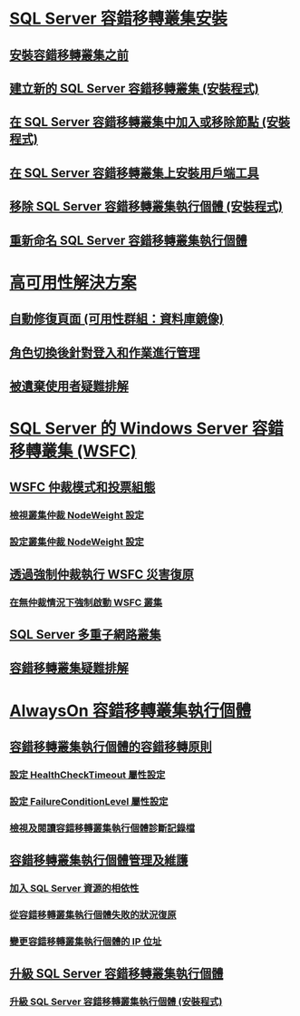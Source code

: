 # [SQL Server 容錯移轉叢集安裝](install/sql-server-failover-cluster-installation.md)  
## [安裝容錯移轉叢集之前](install/before-installing-failover-clustering.md)  
## [建立新的 SQL Server 容錯移轉叢集 (安裝程式)](install/create-a-new-sql-server-failover-cluster-setup.md)  
## [在 SQL Server 容錯移轉叢集中加入或移除節點 (安裝程式)](install/add-or-remove-nodes-in-a-sql-server-failover-cluster-setup.md)  
## [在 SQL Server 容錯移轉叢集上安裝用戶端工具](install/install-client-tools-on-a-sql-server-failover-cluster.md)  
## [移除 SQL Server 容錯移轉叢集執行個體 (安裝程式)](install/remove-a-sql-server-failover-cluster-instance-setup.md)  
## [重新命名 SQL Server 容錯移轉叢集執行個體](install/rename-a-sql-server-failover-cluster-instance.md)  

# [高可用性解決方案](high-availability-solutions-sql-server.md)  
## [自動修復頁面 (可用性群組：資料庫鏡像)](automatic-page-repair-availability-groups-database-mirroring.md)  
## [角色切換後針對登入和作業進行管理](management-of-logins-and-jobs-after-role-switching-sql-server.md)  
## [被遺棄使用者疑難排解](troubleshoot-orphaned-users-sql-server.md)  

# [SQL Server 的 Windows Server 容錯移轉叢集 (WSFC)](windows/windows-server-failover-clustering-wsfc-with-sql-server.md)  
## [WSFC 仲裁模式和投票組態](windows/wsfc-quorum-modes-and-voting-configuration-sql-server.md)  
### [檢視叢集仲裁 NodeWeight 設定](windows/view-cluster-quorum-nodeweight-settings.md)  
### [設定叢集仲裁 NodeWeight 設定](windows/configure-cluster-quorum-nodeweight-settings.md)  
## [透過強制仲裁執行 WSFC 災害復原](windows/wsfc-disaster-recovery-through-forced-quorum-sql-server.md)  
### [在無仲裁情況下強制啟動 WSFC 叢集](windows/force-a-wsfc-cluster-to-start-without-a-quorum.md)  
## [SQL Server 多重子網路叢集](windows/sql-server-multi-subnet-clustering-sql-server.md)  
## [容錯移轉叢集疑難排解](windows/failover-cluster-troubleshooting.md)  

# [AlwaysOn 容錯移轉叢集執行個體](windows/always-on-failover-cluster-instances-sql-server.md)  
## [容錯移轉叢集執行個體的容錯移轉原則](windows/failover-policy-for-failover-cluster-instances.md)  
### [設定 HealthCheckTimeout 屬性設定](windows/configure-healthchecktimeout-property-settings.md)  
### [設定 FailureConditionLevel 屬性設定](windows/configure-failureconditionlevel-property-settings.md)  
### [檢視及閱讀容錯移轉叢集執行個體診斷記錄檔](windows/view-and-read-failover-cluster-instance-diagnostics-log.md)  
## [容錯移轉叢集執行個體管理及維護](windows/failover-cluster-instance-administration-and-maintenance.md)  
### [加入 SQL Server 資源的相依性](windows/add-dependencies-to-a-sql-server-resource.md)  
### [從容錯移轉叢集執行個體失敗的狀況復原](windows/recover-from-failover-cluster-instance-failure.md)  
### [變更容錯移轉叢集執行個體的 IP 位址](windows/change-the-ip-address-of-a-failover-cluster-instance.md)  
## [升級 SQL Server 容錯移轉叢集執行個體](windows/upgrade-a-sql-server-failover-cluster-instance.md)  
### [升級 SQL Server 容錯移轉叢集執行個體 (安裝程式)](windows/upgrade-a-sql-server-failover-cluster-instance-setup.md)  